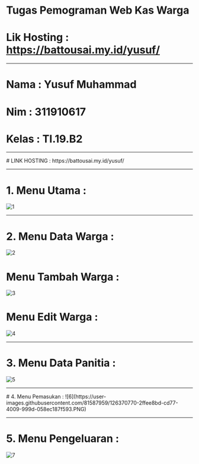 # Tugas Pemograman Web Kas Warga

# Lik Hosting : https://battousai.my.id/yusuf/

<hr>

# Nama  : Yusuf Muhammad    
# Nim   : 311910617
# Kelas : TI.19.B2

<hr>
# LINK HOSTING : https://battousai.my.id/yusuf/

<hr>

# 1. Menu Utama :
![1](https://user-images.githubusercontent.com/81587959/126370448-95892b78-8ed8-4a94-8f0b-ee61b74586c6.PNG)

<hr>

# 2. Menu Data Warga :
![2](https://user-images.githubusercontent.com/81587959/126370553-f9b3bec6-5f0c-46ad-b6fa-0a33cb7229a0.PNG)

# Menu Tambah Warga :
![3](https://user-images.githubusercontent.com/81587959/126370593-c3c642b8-6559-4b4d-a4ba-bc55e454bb72.PNG)

# Menu Edit Warga :
![4](https://user-images.githubusercontent.com/81587959/126370622-dab9d70f-e782-4162-bae6-f9fd70ad40de.PNG)

<hr>

# 3. Menu Data Panitia :
![5](https://user-images.githubusercontent.com/81587959/126370685-ec092ba2-6f83-4d2b-8e2c-5e3b17147792.PNG)

<hr>
# 4. Menu Pemasukan :
![6](https://user-images.githubusercontent.com/81587959/126370770-2ffee8bd-cd77-4009-999d-058ec187f593.PNG)

<hr>

# 5. Menu Pengeluaran :
![7](https://user-images.githubusercontent.com/81587959/126370808-f47cf3ed-3754-48bf-bf24-8e1de385e6fe.PNG)








